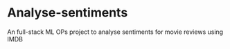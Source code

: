 # Analyse-sentiments
An full-stack ML OPs project to analyse sentiments for movie reviews using IMDB
